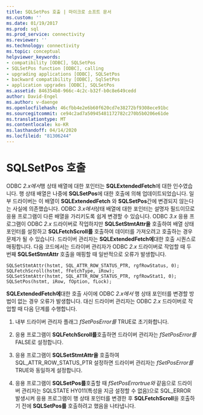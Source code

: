 ```yaml
---
title: SQLSetPos 호출 | 마이크로 소프트 문서
ms.custom: ''
ms.date: 01/19/2017
ms.prod: sql
ms.prod_service: connectivity
ms.reviewer: ''
ms.technology: connectivity
ms.topic: conceptual
helpviewer_keywords:
- compatibility [ODBC], SQLSetPos
- SQLSetPos function [ODBC], calling
- upgrading applications [ODBC], SQLSetPos
- backward compatibility [ODBC], SqlSetPos
- application upgrades [ODBC], SQLSetPos
ms.assetid: 846354b8-966c-4c2c-b32f-b0c8e649cedd
author: David-Engel
ms.author: v-daenge
ms.openlocfilehash: 46cfbb4e2e6b60f620cd7e38272bf9308ece91bc
ms.sourcegitcommit: ce94c2ad7a50945481172782c270b5b0206e61de
ms.translationtype: MT
ms.contentlocale: ko-KR
ms.lasthandoff: 04/14/2020
ms.locfileid: "81306244"
---
```

# <a name="calling-sqlsetpos"></a>SQLSetPos 호출
ODBC *2.x에서*행 상태 배열에 대한 포인터는 **SQLExtendedFetch**에 대한 인수였습니다. 행 상태 배열은 나중에 **SQLSetPos**에 대한 호출에 의해 업데이트되었습니다. 일부 드라이버는 이 배열이 **SQLExtendedFetch** 와 **SQLSetPos**간에 변경되지 않는다는 사실에 의존했습니다. ODBC *3.x에서*상태 배열에 대한 포인터는 설명자 필드이므로 응용 프로그램이 다른 배열을 가리키도록 쉽게 변경할 수 있습니다. ODBC *3.x* 응용 프로그램이 ODBC *2.x* 드라이버로 작업하지만 **SQLSetStmtAttr을** 호출하여 배열 상태 포인터를 설정하고 **SQLFetchScroll를** 호출하여 데이터를 가져오려고 호출하는 경우 문제가 될 수 있습니다. 드라이버 관리자는 **SQLExtendedFetch에**대한 호출 시퀀스로 매핑합니다. 다음 코드에서는 드라이버 관리자가 ODBC *2.x* 드라이버로 작업할 때 두 번째 **SQLSetStmtAttr** 호출을 매핑할 때 일반적으로 오류가 발생합니다.  
  
```  
SQLSetStmtAttr(hstmt, SQL_ATTR_ROW_STATUS_PTR, rgfRowStatus, 0);  
SQLFetchScroll(hstmt, fFetchType, iRow);  
SQLSetStmtAttr(hstmt, SQL_ATTR_ROW_STATUS_PTR, rgfRowStat1, 0);  
SQLSetPos(hstmt, iRow, fOption, fLock);  
```  
  
 **SQLExtendedFetch에**대한 호출 사이에 ODBC *2.x에서* 행 상태 포인터를 변경할 방법이 없는 경우 오류가 발생합니다. 대신 드라이버 관리자는 ODBC *2.x* 드라이버로 작업할 때 다음 단계를 수행합니다.  
  
1.  내부 드라이버 관리자 플래그 *fSetPosError를* TRUE로 초기화합니다.  
  
2.  응용 프로그램이 **SQLFetchScroll를**호출하면 드라이버 관리자는 *fSetPosError를* FALSE로 설정합니다.  
  
3.  응용 프로그램이 **SQLSetStmtAttr을** 호출하여 SQL_ATTR_ROW_STATUS_PTR 설정하면 드라이버 관리자는 *fSetPosError를* TRUE와 동일하게 설정합니다.  
  
4.  응용 프로그램이 **SQLSetPos를**호출할 때 *fSetPosErrortrue와* 같음으로 드라이버 관리자는 SQLSTATE HY011(특성을 지금 설정할 수 없음)으로 SQL_ERROR 발생시켜 응용 프로그램이 행 상태 포인터를 변경한 후 **SQLFetchScroll**을 호출하기 전에 **SQLSetPos를** 호출하려고 했음을 나타냅니다.
